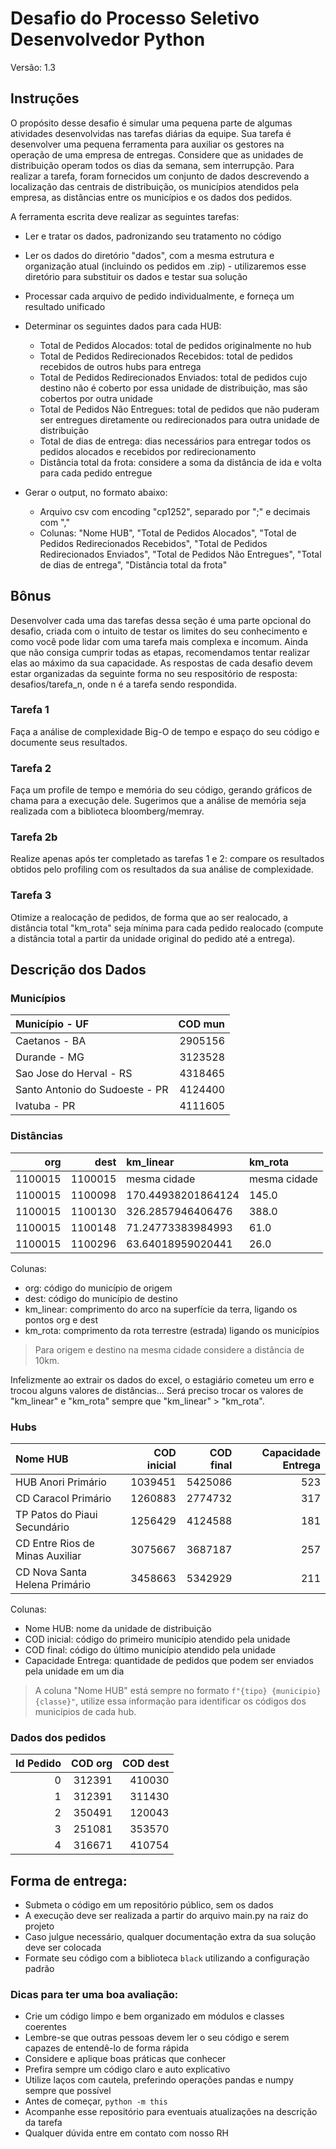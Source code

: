 # Desafio do Processo Seletivo Desenvolvedor Python

Versão: 1.3

## Instruções

O propósito desse desafio é simular uma pequena parte de algumas atividades desenvolvidas nas tarefas diárias da equipe. Sua tarefa é desenvolver uma pequena ferramenta para auxiliar os gestores na operação de uma empresa de entregas. Considere que as unidades de distribuição operam todos os dias da semana, sem interrupção. Para realizar a tarefa, foram fornecidos um conjunto de dados descrevendo a localização das centrais de distribuição, os municípios atendidos pela empresa, as distâncias entre os municípios e os dados dos pedidos.

A ferramenta escrita deve realizar as seguintes tarefas:
- Ler e tratar os dados, padronizando seu tratamento no código
- Ler os dados do diretório "dados", com a mesma estrutura e organização atual (incluindo os pedidos em .zip) - utilizaremos esse diretório para substituir os dados e testar sua solução
- Processar cada arquivo de pedido individualmente, e forneça um resultado unificado
- Determinar os seguintes dados para cada HUB:
    - Total de Pedidos Alocados: total de pedidos originalmente no hub
    - Total de Pedidos Redirecionados Recebidos: total de pedidos recebidos de outros hubs para entrega
    - Total de Pedidos Redirecionados Enviados: total de pedidos cujo destino não é coberto por essa unidade de distribuição, mas são cobertos por outra unidade
    - Total de Pedidos Não Entregues: total de pedidos que não puderam ser entregues diretamente ou redirecionados para outra unidade de distribuição
    - Total de dias de entrega: dias necessários para entregar todos os pedidos alocados e recebidos por redirecionamento
    - Distância total da frota: considere a soma da distância de ida e volta para cada pedido entregue

- Gerar o output, no formato abaixo:
    - Arquivo csv com encoding "cp1252", separado por ";" e decimais com ","
    - Colunas: "Nome HUB", "Total de Pedidos Alocados", "Total de Pedidos Redirecionados Recebidos", "Total de Pedidos Redirecionados Enviados", "Total de Pedidos Não Entregues", "Total de dias de entrega", "Distância total da frota"

## Bônus
Desenvolver cada uma das tarefas dessa seção é uma parte opcional do desafio, criada com o intuito de testar os limites do seu conhecimento e como você pode lidar com uma tarefa mais complexa e incomum. Ainda que não consiga cumprir todas as etapas, recomendamos tentar realizar elas ao máximo da sua capacidade. As respostas de cada desafio devem estar organizadas da seguinte forma no seu respositório de resposta: desafios/tarefa_n, onde n é a tarefa sendo respondida.

### Tarefa 1
Faça a análise de complexidade Big-O de tempo e espaço do seu código e documente seus resultados.

### Tarefa 2
Faça um profile de tempo e memória do seu código, gerando gráficos de chama para a execução dele. Sugerimos que a análise de memória seja realizada com a biblioteca bloomberg/memray.

### Tarefa 2b
Realize apenas após ter completado as tarefas 1 e 2: compare os resultados obtidos pelo profiling com os resultados da sua análise de complexidade.

### Tarefa 3
Otimize a realocação de pedidos, de forma que ao ser realocado, a distância total "km_rota" seja mínima para cada pedido realocado (compute a distância total a partir da unidade original do pedido até a entrega).

## Descrição dos Dados
### Municípios
| Município - UF                 |   COD mun |
|:-------------------------------|----------:|
| Caetanos - BA                  |   2905156 |
| Durande - MG                   |   3123528 |
| Sao Jose do Herval - RS        |   4318465 |
| Santo Antonio do Sudoeste - PR |   4124400 |
| Ivatuba - PR                   |   4111605 |

### Distâncias
|     org |    dest | km_linear          | km_rota      |
|--------:|--------:|:-------------------|:-------------|
| 1100015 | 1100015 | mesma cidade       | mesma cidade |
| 1100015 | 1100098 | 170.44938201864124 | 145.0        |
| 1100015 | 1100130 | 326.2857946406476  | 388.0        |
| 1100015 | 1100148 | 71.24773383984993  | 61.0         |
| 1100015 | 1100296 | 63.64018959020441  | 26.0         |

Colunas:
- org: código do município de origem
- dest: código do município de destino
- km_linear: comprimento do arco na superfície da terra, ligando os pontos org e dest
- km_rota: comprimento da rota terrestre (estrada) ligando os municípios

> Para origem e destino na mesma cidade considere a distância de 10km.

Infelizmente ao extrair os dados do excel, o estagiário cometeu um erro e trocou alguns valores de distâncias...
Será preciso trocar os valores de "km_linear" e "km_rota" sempre que "km_linear" > "km_rota".


### Hubs
| Nome HUB                        |   COD inicial |   COD final |   Capacidade Entrega |
|:--------------------------------|--------------:|------------:|---------------------:|
| HUB Anori Primário              |       1039451 |     5425086 |                  523 |
| CD Caracol Primário             |       1260883 |     2774732 |                  317 |
| TP Patos do Piaui Secundário    |       1256429 |     4124588 |                  181 |
| CD Entre Rios de Minas Auxiliar |       3075667 |     3687187 |                  257 |
| CD Nova Santa Helena Primário   |       3458663 |     5342929 |                  211 |

Colunas:
- Nome HUB: nome da unidade de distribuição
- COD inicial: código do primeiro município atendido pela unidade
- COD final: código do último município atendido pela unidade
- Capacidade Entrega: quantidade de pedidos que podem ser enviados pela unidade em um dia

> A coluna "Nome HUB" está sempre no formato `f"{tipo} {municipio} {classe}"`, utilize essa informação para identificar os códigos dos municípios de cada hub.

### Dados dos pedidos
|   Id Pedido |     COD org |    COD dest |
|------------:|------------:|------------:|
|           0 |      312391 |      410030 |
|           1 |      312391 |      311430 |
|           2 |      350491 |      120043 |
|           3 |      251081 |      353570 |
|           4 |      316671 |      410754 |


## Forma de entrega:
- Submeta o código em um repositório público, sem os dados
- A execução deve ser realizada a partir do arquivo main.py na raiz do projeto
- Caso julgue necessário, qualquer documentação extra da sua solução deve ser colocada
- Formate seu código com a biblioteca `black` utilizando a configuração padrão

### Dicas para ter uma boa avaliação:
- Crie um código limpo e bem organizado em módulos e classes coerentes
- Lembre-se que outras pessoas devem ler o seu código e serem capazes de entendê-lo de forma rápida
- Considere e aplique boas práticas que conhecer
- Prefira sempre um código claro e auto explicativo
- Utilize laços com cautela, preferindo operações pandas e numpy sempre que possível
- Antes de começar, `python -m this`
- Acompanhe esse repositório para eventuais atualizações na descrição da tarefa
- Qualquer dúvida entre em contato com nosso RH

